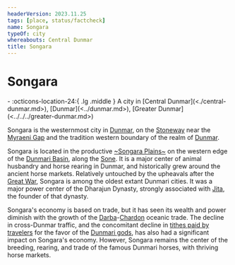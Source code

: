```yaml
---
headerVersion: 2023.11.25
tags: [place, status/factcheck]
name: Songara
typeOf: city
whereabouts: Central Dunmar
title: Songara
---
```

# Songara
<div class="grid cards ext-narrow-margin ext-one-column" markdown>
-    :octicons-location-24:{ .lg .middle } A city in [Central Dunmar](<./central-dunmar.md>), [Dunmar](<../dunmar.md>), [Greater Dunmar](<../../../greater-dunmar.md>)  
</div>




Songara is the westernmost city in [Dunmar](<../dunmar.md>), on the [Stoneway](<../../../roads/stoneway.md>) near the [Myraeni Gap](<../../../myraeni-gap.md>) and the tradition western boundary of the realm of [Dunmar](<../dunmar.md>). 

Songara is located in the productive [~Songara Plains~](<../../../dunmari-basin/songara-plains.md>) on the western edge of the [Dunmari Basin](<../../../dunmari-basin/dunmari-basin.md>), along the [Sone](<../../../rivers/hara-watershed/sone.md>). It is a major center of animal husbandry and horse rearing in Dunmar, and historically grew around the ancient horse markets. Relatively untouched by the upheavals after the [Great War](<../../../../../events/1500s/great-war.md>), Songara is among the oldest extant Dunmari cities. It was a major power center of the Dharajun Dynasty, strongly associated with [Jita](<../../../../../people/historical-figures/dunmari-rulers/jita.md>), the founder of that dynasty. 

Songara's economy is based on trade, but it has seen its wealth and power diminish with the growth of the [Darba](<../coastal-dunmar/darba/darba.md>)-[Chardon](<../../../../west-coast/chardonian-empire/chardon/chardon.md>) oceanic trade. The decline in cross-Dunmar traffic, and the concomitant decline in [tithes paid by travelers](<../dunmari-economy.md#land-ownership>) for the favor of the [Dunmari gods](<../../../../../cosmology/religions/five-siblings/five-siblings.md>), has also had a significant impact on Songara's economy. However, Songara remains the center of the breeding, rearing, and trade of the famous Dunmari horses, with thriving horse markets.